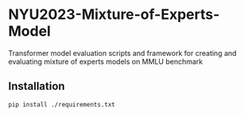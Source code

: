# NYU2023-Mixture-of-Experts-Model
Transformer model evaluation scripts and framework for creating and evaluating mixture of experts models on MMLU benchmark

## Installation
```bash
pip install ./requirements.txt
```
